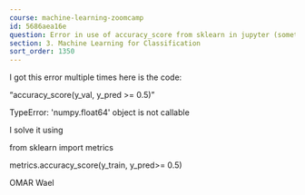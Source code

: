 ```yaml
---
course: machine-learning-zoomcamp
id: 5686aea16e
question: Error in use of accuracy_score from sklearn in jupyter (sometimes)
section: 3. Machine Learning for Classification
sort_order: 1350
---
```


I got this error multiple times here is the code:

“accuracy_score(y_val, y_pred >= 0.5)”

TypeError: 'numpy.float64' object is not callable

I solve it using

from sklearn import metrics

metrics.accuracy_score(y_train, y_pred>= 0.5)

OMAR Wael

